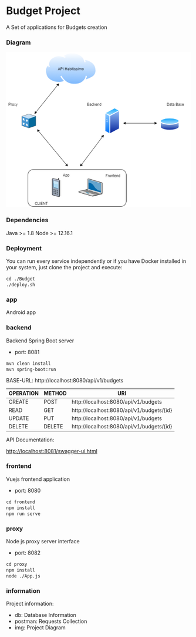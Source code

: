 # Budget Project

A Set of applications for Budgets creation

### Diagram

![Diagram](https://github.com/juanmorschrott/Budget/blob/master/information/img/Diagram.png)

### Dependencies

Java >= 1.8
Node >= 12.16.1

### Deployment

You can run every service independently or if you have Docker installed in your system, just clone the project and execute:

```
cd ./Budget
./deploy.sh
```

### app

Android app

### backend

Backend Spring Boot server

- port: 8081

```
mvn clean install
mvn spring-boot:run
```
BASE-URL:   http://localhost:8080/api/v1/budgets

|OPERATION|METHOD|URI|
|---|---|---|
|CREATE|POST|http://localhost:8080/api/v1/budgets|
|READ|GET|http://localhost:8080/api/v1/budgets/{id}|
|UPDATE|PUT|http://localhost:8080/api/v1/budgets|
|DELETE|DELETE|http://localhost:8080/api/v1/budgets/{id}|

API Documentation:

[http://localhost:8081/swagger-ui.html](http://localhost:8081/swagger-ui.html)

### frontend

Vuejs frontend application

- port: 8080

```
cd frontend
npm install
npm run serve
```

### proxy

Node js proxy server interface

- port: 8082

```
cd proxy
npm install
node ./App.js
```

### information

Project information:
 - db: Database Information
 - postman: Requests Collection
 - img: Project Diagram
